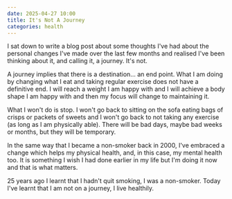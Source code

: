 ```yaml
---
date: 2025-04-27 10:00
title: It's Not A Journey
categories: health
---
```


I sat down to write a blog post about some thoughts I've had about the personal changes I've made over the last few months and realised I've been thinking about it, and calling it, a journey. It's not.

A journey implies that there is a destination... an end point. What I am doing by changing what I eat and taking regular exercise does not have a definitive end. I will reach a weight I am happy with and I will achieve a body shape I am happy with and then my focus will change to maintaining it.

What I won't do is stop. I won't go back to sitting on the sofa eating bags of crisps or packets of sweets and I won't go back to not taking any exercise (as long as I am physically able). There will be bad days, maybe bad weeks or months, but they will be temporary.

In the same way that I became a non-smoker back in 2000, I've embraced a change which helps my physical health, and, in this case, my mental health too. It is something I wish I had done earlier in my life but I'm doing it now and that is what matters.

25 years ago I learnt that I hadn't quit smoking, I was a non-smoker. Today I've learnt that I am not on a journey, I live healthily.

